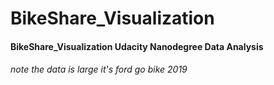 # BikeShare_Visualization

#### BikeShare_Visualization Udacity Nanodegree Data Analysis 
###### note the data is large it's ford go bike 2019
